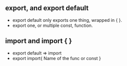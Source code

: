## export, and export default

- export default only exports one thing, wrapped in { }.
- export one, or multiple const, function.

## import and import {  }

- export default => import
- export import{ Name of the func or const }
